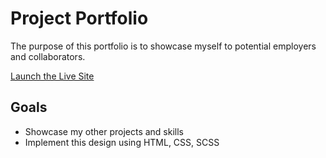 # Project Portfolio

The purpose of this portfolio is to showcase myself to potential employers and collaborators.

[Launch the Live Site](https://matheuslincon.netlify.app/)

## Goals

-   Showcase my other projects and skills
-   Implement this design using HTML, CSS, SCSS

